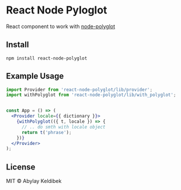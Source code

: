 # React Node Pyloglot
React component to work with [node-polyglot](https://www.npmjs.com/package/node-polyglot)


## Install

```
npm install react-node-polyglot
```

## Example Usage

```jsx
import Provider from 'react-node-polyglot/lib/provider';
import withPolyglot from 'react-node-polyglot/lib/with_polyglot';


const App = () => (
  <Provider locale={{ dictionary }}>
    {withPolyglot(({ t, locale }) => {
      // .. do smth with locale object
      return t('phrase');  
    })}
  </Provider>
);
```

## License

MIT © Abylay Keldibek
